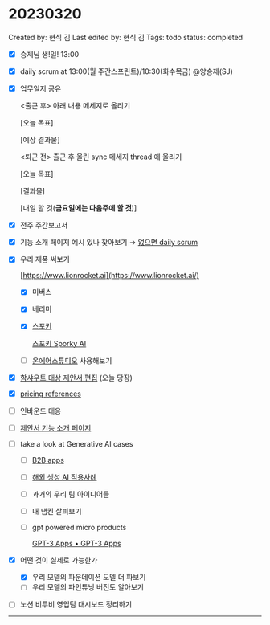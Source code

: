 # 20230320

Created by: 현식 김
Last edited by: 현식 김
Tags: todo
status: completed

- [x]  승제님 생!일! 13:00
- [x]  daily scrum at 13:00(월 주간스프린트)/10:30(화수목금)  @양승제(SJ)
- [x]  업무일지 공유
    
    <출근 후> 아래 내용 메세지로 올리기
    
    [오늘 목표]
    
    [예상 결과물]
    
    <퇴근 전> 출근 후 올린 sync 메세지 thread 에 올리기
    
    [오늘 목표]
    
    [결과물]
    
    [내일 할 것(**금요일에는 다음주에 할 것**)]
    
- [x]  전주 주간보고서
- [x]  기능 소개 페이지 예시 있나 찾아보기 → [없으면 daily scrum](20230320%204cc84c534c544a78ac4c435080318cfa.md)
- [x]  우리 제품 써보기
    
    [https://www.lionrocket.ai](https://www.lionrocket.ai/)
    
    - [x]  미버스
    - [x]  베리미
    - [x]  [스포키](https://mirakle.mk.co.kr/view.php?year=2023&no=183347)
        
        [스포키 Sporky AI](https://sporky.ai/)
        
    - [ ]  [온에어스튜디오](https://onairstudio.ai) 사용해보기
- [x]  [함샤우트 대상 제안서 편집](20230320%204cc84c534c544a78ac4c435080318cfa.md) (오늘 당장)
- [x]  [pricing references](Pricing%20strategy%2017295d8505ce4f07b32a6a8344fbfb5f.md)
- [ ]  인바운드 대응
- [ ]  [제안서 기능 소개 페이지](https://www.notion.so/84e5725bb5ef42f38b610c0844e9c9ba?pvs=21)
- [ ]  take a look at Generative AI cases
    - [ ]  [B2B apps](https://www.notion.so/SaaS-B2B-by-bf26e8c9605744aa9c710a62cdc36b41?pvs=21)
    - [ ]  [해외 생성 AI 적용사례](https://www.notion.so/AI-fc66f14a19f3421a8564c616513692ac?pvs=21)
    - [ ]  과거의 우리 팀 아이디어들
    - [ ]  내 냅킨 살펴보기
    - [ ]  gpt powered micro products
        
        [GPT-3 Apps • GPT-3 Apps](https://gpt-apps.com/)
        
- [x]  어떤 것이 실제로 가능한가
    - [x]  우리 모델의 파운데이션 모델 더 파보기
    - [ ]  우리 모델의 파인튜닝 버전도 알아보기
- [ ]  노션 비투비 영업팀 대시보드 정리하기

---